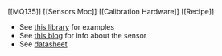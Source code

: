 [[MQ135]]
[[Sensors Moc]]
[[Calibration Hardware]]
[[Recipe]]

- See [this library](https://github.com/crisap94/MHZ19) for examples
- See [this blog](https://wolles-elektronikkiste.de/en/mh-z14-and-mh-z19-co2-sensors) for info about the sensor
- See [datasheet](https://www.winsen-sensor.com/d/files/infrared-gas-sensor/mh-z19c-pins-type-co2-manual-ver1_0.pdf) 